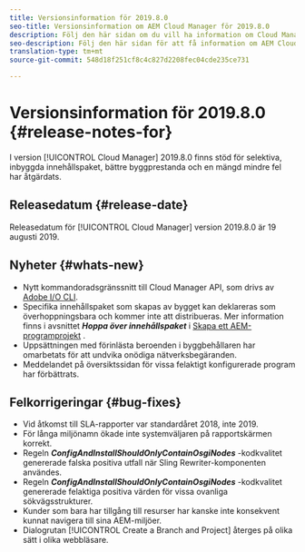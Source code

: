 ```yaml
---
title: Versionsinformation för 2019.8.0
seo-title: Versionsinformation om AEM Cloud Manager för 2019.8.0
description: Följ den här sidan om du vill ha information om Cloud Manager version 2019.8.0.
seo-description: Följ den här sidan för att få information om AEM Cloud Manager version 2019.8.0.
translation-type: tm+mt
source-git-commit: 548d18f251cf8c4c827d2208fec04cde235ce731

---
```


# Versionsinformation för 2019.8.0 {#release-notes-for}

I version [!UICONTROL Cloud Manager] 2019.8.0 finns stöd för selektiva, inbyggda innehållspaket, bättre byggprestanda och en mängd mindre fel har åtgärdats.

## Releasedatum {#release-date}

Releasedatum för [!UICONTROL Cloud Manager] version 2019.8.0 är 19 augusti 2019.

## Nyheter {#whats-new}

* Nytt kommandoradsgränssnitt till Cloud Manager API, som drivs av [Adobe I/O CLI](https://github.com/adobe/aio-cli-plugin-cloudmanager).
* Specifika innehållspaket som skapas av bygget kan deklareras som överhoppningsbara och kommer inte att distribueras. Mer information finns i avsnittet ***Hoppa över innehållspaket*** i [Skapa ett AEM-programprojekt](create-an-application-project.md) .
* Uppsättningen med förinlästa beroenden i byggbehållaren har omarbetats för att undvika onödiga nätverksbegäranden.
* Meddelandet på översiktssidan för vissa felaktigt konfigurerade program har förbättrats.

## Felkorrigeringar {#bug-fixes}

* Vid åtkomst till SLA-rapporter var standardåret 2018, inte 2019.
* För långa miljönamn ökade inte systemväljaren på rapportskärmen korrekt.
* Regeln ***ConfigAndInstallShouldOnlyContainOsgiNodes*** -kodkvalitet genererade falska positiva utfall när Sling Rewriter-komponenten användes.
* Regeln ***ConfigAndInstallShouldOnlyContainOsgiNodes*** -kodkvalitet genererade felaktiga positiva värden för vissa ovanliga sökvägsstrukturer.
* Kunder som bara har tillgång till resurser har kanske inte konsekvent kunnat navigera till sina AEM-miljöer.
* Dialogrutan [!UICONTROL Create a Branch and Project] återges på olika sätt i olika webbläsare.
